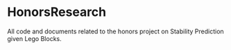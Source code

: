 # HonorsResearch

All code and documents related to the honors project on Stability Prediction given Lego Blocks. 
